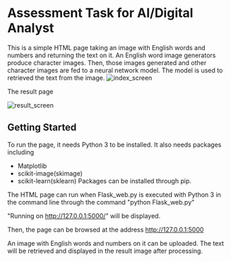 # Assessment Task for AI/Digital Analyst

This is a simple HTML page taking an image with English words and numbers and returning the text on it. An English word image generators produce character images. Then, those images generated and other character images are fed to a neural network model. The model is used to retrieved the text from the image.
![index_screen](https://user-images.githubusercontent.com/33834357/33052612-a88e3248-ceaa-11e7-9a9f-095aaefc50e0.JPG)

The result page

![result_screen](https://user-images.githubusercontent.com/33834357/33052636-ca447d0c-ceaa-11e7-9b91-d71914a0c993.JPG)

## Getting Started

To run the page, it needs Python 3 to be installed. It also needs packages including
 * Matplotlib
 * scikit-image(skimage)
 * scikit-learn(sklearn)
Packages can be installed through pip.

The HTML page can run when Flask_web.py is executed with Python 3 in the command line through the command "python Flask_web.py"

"Running on http://127.0.0.1:5000/" will be displayed.

Then, the page can be browsed at the address http://127.0.0.1:5000

An image with English words and numbers on it can be uploaded. The text will be retrieved and displayed in the result image after processing.
